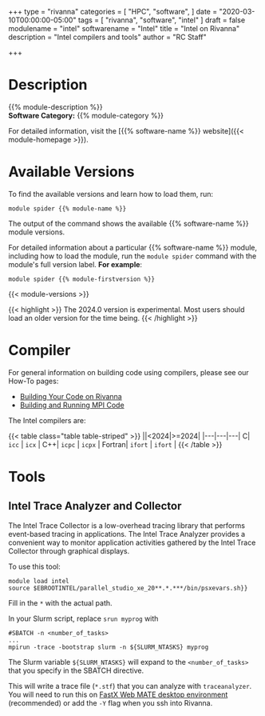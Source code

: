 +++
type = "rivanna"
categories = [
  "HPC",
  "software",
]
date = "2020-03-10T00:00:00-05:00"
tags = [
  "rivanna", "software", "intel"
]
draft = false
modulename = "intel"
softwarename = "Intel"
title = "Intel on Rivanna"
description = "Intel compilers and tools"
author = "RC Staff"

+++

# Description
{{% module-description %}}
<br>
**Software Category:** {{% module-category %}}

For detailed information, visit the [{{% software-name %}} website]({{< module-homepage >}}).

# Available Versions
To find the available versions and learn how to load them, run:
```
module spider {{% module-name %}}
```

The output of the command shows the available {{% software-name %}} module versions.

For detailed information about a particular {{% software-name %}} module, including how to load the module, run the `module spider` command with the module's full version label. __For example__:
```
module spider {{% module-firstversion %}}
```

{{< module-versions >}}

{{< highlight >}}
The 2024.0 version is experimental. Most users should load an older version for the time being.
{{< /highlight >}}

# Compiler

For general information on building code using compilers, please see our How-To pages:

- [Building Your Code on Rivanna](/userinfo/howtos/rivanna/compiler-howto/)
- [Building and Running MPI Code](/userinfo/howtos/rivanna/mpi-howto/)

The Intel compilers are:

{{< table class="table table-striped" >}}
||<2024|>=2024|
|---|---|---|
C| `icc` | `icx` |
C++| `icpc` | `icpx` |
Fortran| `ifort` | `ifort` |
{{< /table >}}

# Tools

## Intel Trace Analyzer and Collector
The Intel Trace Collector is a low-overhead tracing library that performs event-based tracing in applications. The Intel Trace Analyzer provides a convenient way to monitor application activities gathered by the Intel Trace Collector through graphical displays. 

To use this tool:
```
module load intel
source $EBROOTINTEL/parallel_studio_xe_20**.*.***/bin/psxevars.sh}}
```
Fill in the `*` with the actual path.

In your Slurm script, replace `srun myprog` with
```
#SBATCH -n <number_of_tasks>
...
mpirun -trace -bootstrap slurm -n ${SLURM_NTASKS} myprog
```
The Slurm variable `${SLURM_NTASKS}` will expand to the `<number_of_tasks>` that you specify in the SBATCH directive.

This will write a trace file (`*.stf`) that you can analyze with `traceanalyzer`. You will need to run this on [FastX Web MATE desktop environment](/userinfo/rivanna/logintools/fastx/) (recommended) or add the `-Y` flag when you ssh into Rivanna.
